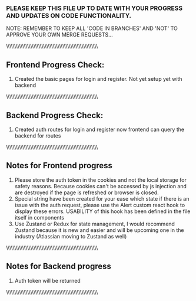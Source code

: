 ### PLEASE KEEP THIS FILE UP TO DATE WITH YOUR PROGRESS AND UPDATES ON CODE FUNCTIONALITY.

NOTE: REMEMBER TO KEEP ALL 'CODE IN BRANCHES' AND 'NOT' TO APPROVE YOUR OWN MERGE REQUESTS...

\\\\\\\\\\\\\\\\\\\\\\\\\\\\\\\\\\\\\\\\\\\\\\\\\\\\\\\\\\\\\\\\\\\\\\\\\\\\\\\\\\\\\\\\\\\\\\\\\\\\\\\\\\\\\\\\\\

## Frontend Progress Check:

1. Created the basic pages for login and register. Not yet setup yet with backend

\\\\\\\\\\\\\\\\\\\\\\\\\\\\\\\\\\\\\\\\\\\\\\\\\\\\\\\\\\\\\\\\\\\\\\\\\\\\\\\\\\\\\\\\\\\\\\\\\\\\\\\\\\\\\\\\\\

## Backend Progress Check:

1. Created auth routes for login and register now frontend can query the backend for routes

\\\\\\\\\\\\\\\\\\\\\\\\\\\\\\\\\\\\\\\\\\\\\\\\\\\\\\\\\\\\\\\\\\\\\\\\\\\\\\\\\\\\\\\\\\\\\\\\\\\\\\\\\\\\\\\\\\

## Notes for Frontend progress

1. Please store the auth token in the cookies and not the local storage for safety reasons. Because cookies can't be accessed by js injection and are destroyed if the page is refreshed or browser is closed.
2. Special string have been created for your ease which state if there is an issue with the auth request, please use the Alert custom react hook to display these errors. USABILITY of this hook has been defined in the file itself in components
3. Use Zustand or Redux for state management, I would recommend Zustand because it is new and easier and will be upcoming one in the industry (Atlassian moving to Zustand as well)

\\\\\\\\\\\\\\\\\\\\\\\\\\\\\\\\\\\\\\\\\\\\\\\\\\\\\\\\\\\\\\\\\\\\\\\\\\\\\\\\\\\\\\\\\\\\\\\\\\\\\\\\\\\\\\\\\\

## Notes for Backend progress

1. Auth token will be returned

\\\\\\\\\\\\\\\\\\\\\\\\\\\\\\\\\\\\\\\\\\\\\\\\\\\\\\\\\\\\\\\\\\\\\\\\\\\\\\\\\\\\\\\\\\\\\\\\\\\\\\\\\\\\\\\\\\
